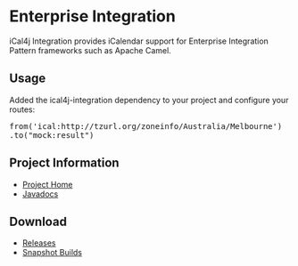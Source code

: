 # Enterprise Integration

iCal4j Integration provides iCalendar support for Enterprise Integration Pattern frameworks such as Apache Camel.

## Usage

Added the ical4j-integration dependency to your project and configure your routes:

<pre>
from('ical:http://tzurl.org/zoneinfo/Australia/Melbourne')
.to("mock:result")
</pre>

## Project Information

* [Project Home](http://github.com/ical4j/ical4j-integration/)
* [Javadocs](http://ical4j.github.io/docs/ical4j-integration/api/)

## Download

* [Releases](https://sourceforge.net/projects/ical4j/files/ical4j-integration/)
* [Snapshot Builds](https://oss.sonatype.org/content/repositories/snapshots/org/mnode/ical4j/ical4j-integration/)
